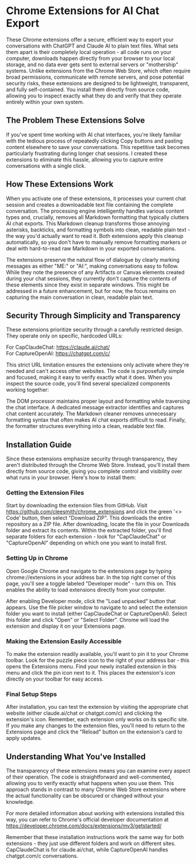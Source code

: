 # Chrome Extensions for AI Chat Export

These Chrome extensions offer a secure, efficient way to export your conversations with ChatGPT and Claude AI to plain text files. What sets them apart is their completely local operation - all code runs on your computer, downloads happen directly from your browser to your local storage, and no data ever gets sent to external servers or "mothership" systems. Unlike extensions from the Chrome Web Store, which often require broad permissions, communicate with remote servers, and pose potential security risks, these extensions are designed to be lightweight, transparent, and fully self-contained. You install them directly from source code, allowing you to inspect exactly what they do and verify that they operate entirely within your own system.

## The Problem These Extensions Solve

If you've spent time working with AI chat interfaces, you're likely familiar with the tedious process of repeatedly clicking Copy buttons and pasting content elsewhere to save your conversations. This repetitive task becomes particularly frustrating during longer chat sessions. I created these extensions to eliminate this hassle, allowing you to capture entire conversations with a single click.

## How These Extensions Work

When you activate one of these extensions, it processes your current chat session and creates a downloadable text file containing the complete conversation. The processing engine intelligently handles various content types and, crucially, removes all Markdown formatting that typically clutters AI chat exports. This Markdown cleanup transforms those annoying asterisks, backticks, and formatting symbols into clean, readable plain text - the way you'd actually want to read it. Both extensions apply this cleanup automatically, so you don't have to manually remove formatting markers or deal with hard-to-read raw Markdown in your exported conversations.

The extensions preserve the natural flow of dialogue by clearly marking messages as either "ME:" or "AI:", making conversations easy to follow. While they note the presence of any Artifacts or Canvas elements created during your chat sessions, they currently don't capture the contents of these elements since they exist in separate windows. This might be addressed in a future enhancement, but for now, the focus remains on capturing the main conversation in clean, readable plain text.

## Security Through Simplicity and Transparency

These extensions prioritize security through a carefully restricted design. They operate only on specific, hardcoded URLs:

For CapClaudeChat: https://claude.ai/chat/
<br>
For CaptureOpenAI: https://chatgpt.com/c/

This strict URL limitation ensures the extensions only activate where they're needed and can't access other websites. The code is purposefully simple and focused, making it easy to verify exactly what it does. When you inspect the source code, you'll find several specialized components working together:

The DOM processor maintains proper layout and formatting while traversing the chat interface. A dedicated message extractor identifies and captures chat content accurately. The Markdown cleaner removes unnecessary formatting syntax that often makes AI chat exports difficult to read. Finally, the formatter structures everything into a clean, readable text file.

## Installation Guide

Since these extensions emphasize security through transparency, they aren't distributed through the Chrome Web Store. Instead, you'll install them directly from source code, giving you complete control and visibility over what runs in your browser. Here's how to install them:

### Getting the Extension Files

Start by downloading the extension files from GitHub. Visit https://github.com/cleesmith/chrome_extensions and click the green '<> Code' button, then select "Download ZIP". This downloads the entire repository as a ZIP file. After downloading, locate the file in your Downloads folder and extract its contents. Within the extracted folder, you'll find separate folders for each extension - look for "CapClaudeChat" or "CaptureOpenAI" depending on which one you want to install first.

### Setting Up in Chrome

Open Google Chrome and navigate to the extensions page by typing chrome://extensions in your address bar. In the top right corner of this page, you'll see a toggle labeled "Developer mode" - turn this on. This enables the ability to load extensions directly from your computer.

After enabling Developer mode, click the "Load unpacked" button that appears. Use the file picker window to navigate to and select the extension folder you want to install (either CapClaudeChat or CaptureOpenAI). Select this folder and click "Open" or "Select Folder". Chrome will load the extension and display it on your Extensions page.

### Making the Extension Easily Accessible

To make the extension readily available, you'll want to pin it to your Chrome toolbar. Look for the puzzle piece icon to the right of your address bar - this opens the Extensions menu. Find your newly installed extension in this menu and click the pin icon next to it. This places the extension's icon directly on your toolbar for easy access.

### Final Setup Steps

After installation, you can test the extension by visiting the appropriate chat website (either claude.ai/chat or chatgpt.com/c) and clicking the extension's icon. Remember, each extension only works on its specific site. If you make any changes to the extension files, you'll need to return to the Extensions page and click the "Reload" button on the extension's card to apply updates.

## Understanding What You've Installed

The transparency of these extensions means you can examine every aspect of their operation. The code is straightforward and well-commented, allowing you to verify exactly what happens when you use them. This approach stands in contrast to many Chrome Web Store extensions where the actual functionality can be obscured or changed without your knowledge.

For more detailed information about working with extensions installed this way, you can refer to Chrome's official developer documentation at https://developer.chrome.com/docs/extensions/mv3/getstarted/

Remember that these installation instructions work the same way for both extensions - they just use different folders and work on different sites. CapClaudeChat is for claude.ai/chat, while CaptureOpenAI handles chatgpt.com/c conversations.